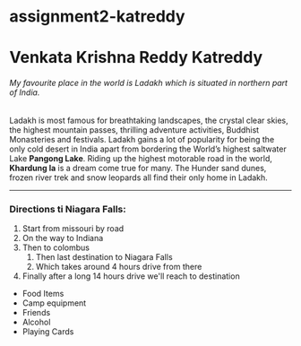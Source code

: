 # assignment2-katreddy

# Venkata Krishna Reddy Katreddy

###### My favourite place in the world is Ladakh which is situated in northern part of India.


Ladakh is most famous for breathtaking landscapes, the crystal clear skies, the highest mountain passes, thrilling adventure activities, Buddhist Monasteries and festivals. Ladakh gains a lot of popularity for being the only cold desert in India apart from bordering the World’s highest saltwater Lake **Pangong Lake**. Riding up the highest motorable road in the world, **Khardung la** is a dream come true for many. The Hunder sand dunes, frozen river trek and snow leopards all find their only home in Ladakh.


---

### Directions ti Niagara Falls:

1. Start from missouri by road
2. On the way to Indiana
3. Then to colombus
   1. Then last destination to Niagara Falls 
   2. Which takes around 4 hours drive from there
4. Finally after a long 14 hours drive we'll reach to destination


* Food Items
* Camp equipment
* Friends
* Alcohol
* Playing Cards

